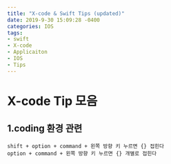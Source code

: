 ```yaml
---
title: "X-code & Swift Tips (updated)"
date: 2019-9-30 15:09:28 -0400
categories: IOS
tags:
- swift
- X-code
- Applicaiton
- IOS
- Tips
---
```



# X-code Tip 모음
## 1.coding 환경 관련
    shift + option + command + 왼쪽 방향 키 누르면 {} 접힌다
    option + command + 왼쪽 방향 키 누르면 {} 개별로 접힌다

